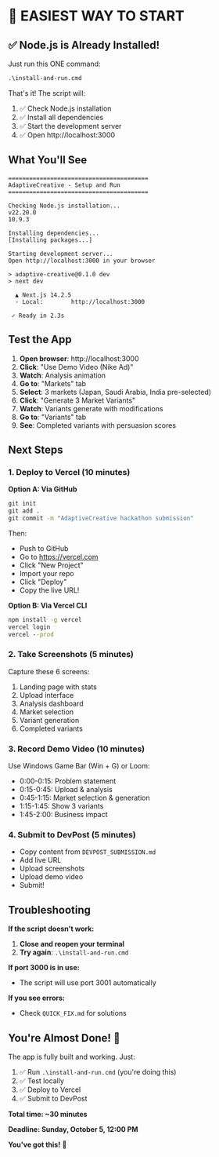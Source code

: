 # 🚀 EASIEST WAY TO START

## ✅ Node.js is Already Installed!

Just run this ONE command:

```cmd
.\install-and-run.cmd
```

That's it! The script will:
1. ✅ Check Node.js installation
2. ✅ Install all dependencies
3. ✅ Start the development server
4. ✅ Open http://localhost:3000

## What You'll See

```
========================================
AdaptiveCreative - Setup and Run
========================================

Checking Node.js installation...
v22.20.0
10.9.3

Installing dependencies...
[Installing packages...]

Starting development server...
Open http://localhost:3000 in your browser

> adaptive-creative@0.1.0 dev
> next dev

  ▲ Next.js 14.2.5
  - Local:        http://localhost:3000

 ✓ Ready in 2.3s
```

## Test the App

1. **Open browser**: http://localhost:3000
2. **Click**: "Use Demo Video (Nike Ad)"
3. **Watch**: Analysis animation
4. **Go to**: "Markets" tab
5. **Select**: 3 markets (Japan, Saudi Arabia, India pre-selected)
6. **Click**: "Generate 3 Market Variants"
7. **Watch**: Variants generate with modifications
8. **Go to**: "Variants" tab
9. **See**: Completed variants with persuasion scores

## Next Steps

### 1. Deploy to Vercel (10 minutes)

**Option A: Via GitHub**
```cmd
git init
git add .
git commit -m "AdaptiveCreative hackathon submission"
```
Then:
- Push to GitHub
- Go to https://vercel.com
- Click "New Project"
- Import your repo
- Click "Deploy"
- Copy the live URL!

**Option B: Via Vercel CLI**
```cmd
npm install -g vercel
vercel login
vercel --prod
```

### 2. Take Screenshots (5 minutes)

Capture these 6 screens:
1. Landing page with stats
2. Upload interface
3. Analysis dashboard
4. Market selection
5. Variant generation
6. Completed variants

### 3. Record Demo Video (10 minutes)

Use Windows Game Bar (Win + G) or Loom:
- 0:00-0:15: Problem statement
- 0:15-0:45: Upload & analysis
- 0:45-1:15: Market selection & generation
- 1:15-1:45: Show 3 variants
- 1:45-2:00: Business impact

### 4. Submit to DevPost (5 minutes)

- Copy content from `DEVPOST_SUBMISSION.md`
- Add live URL
- Upload screenshots
- Upload demo video
- Submit!

## Troubleshooting

**If the script doesn't work:**

1. **Close and reopen your terminal**
2. **Try again**: `.\install-and-run.cmd`

**If port 3000 is in use:**
- The script will use port 3001 automatically

**If you see errors:**
- Check `QUICK_FIX.md` for solutions

## You're Almost Done! 🎉

The app is fully built and working. Just:
1. ✅ Run `.\install-and-run.cmd` (you're doing this)
2. ✅ Test locally
3. ✅ Deploy to Vercel
4. ✅ Submit to DevPost

**Total time: ~30 minutes**

**Deadline: Sunday, October 5, 12:00 PM**

**You've got this!** 🚀
